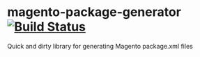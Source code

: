 # magento-package-generator [![Build Status](https://travis-ci.org/aquilax/magento-package-generator.svg)](https://travis-ci.org/aquilax/magento-package-generator)

Quick and dirty library for generating Magento package.xml files
